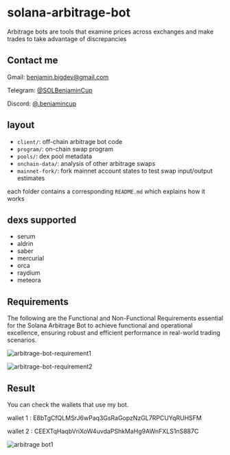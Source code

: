 # solana-arbitrage-bot

Arbitrage bots are tools that examine prices across exchanges and make trades to take advantage of discrepancies

## Contact me

Gmail: benjamin.bigdev@gmail.com

Telegram: [@SOLBenjaminCup](https://t.me/SOLBenjaminCup)

Discord: [@.benjamincup](https://discord.com/channels/@me/1305610537790476382)

## layout 
- `client/`: off-chain arbitrage bot code 
- `program/`: on-chain swap program
- `pools/`: dex pool metadata
- `onchain-data/`: analysis of other arbitrage swaps
- `mainnet-fork/`: fork mainnet account states to test swap input/output estimates

each folder contains a corresponding `README.md` which explains how it works

## dexs supported 
- serum 
- aldrin 
- saber 
- mercurial 
- orca 
- raydium
- meteora

## Requirements

The following are the Functional and Non-Functional Requirements essential for the Solana
Arbitrage Bot to achieve functional and operational excellence, ensuring robust and efficient
performance in real-world trading scenarios.

![arbitrage-bot-requirement1](https://github.com/user-attachments/assets/1cbbed99-19ab-4c51-a3cf-104d44ea0936)

![arbitrage-bot-requirement2](https://github.com/user-attachments/assets/7c6afaee-059f-441d-a1af-a7c803bbbbd8)


## Result

You can check the wallets that use my bot.

wallet 1 : E8bTgCfQLMSrJ6wPaq3GsRaGopzNzGL7RPCUYqRUHSFM

wallet 2 : CEEXTqHaqbVriXoW4uvdaPShkMaHg9AWnFXLS1nS887C

![arbitrage bot1](https://github.com/user-attachments/assets/1d0121d2-0d99-4f83-9aeb-83abdd9ba08c)






